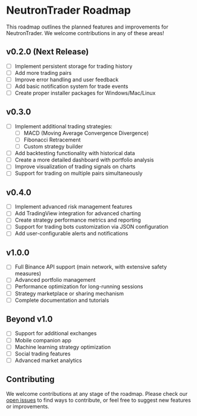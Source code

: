 # NeutronTrader Roadmap

This roadmap outlines the planned features and improvements for NeutronTrader. We welcome contributions in any of these areas!

## v0.2.0 (Next Release)
- [ ] Implement persistent storage for trading history
- [ ] Add more trading pairs
- [ ] Improve error handling and user feedback
- [ ] Add basic notification system for trade events
- [ ] Create proper installer packages for Windows/Mac/Linux

## v0.3.0
- [ ] Implement additional trading strategies:
  - [ ] MACD (Moving Average Convergence Divergence)
  - [ ] Fibonacci Retracement
  - [ ] Custom strategy builder
- [ ] Add backtesting functionality with historical data
- [ ] Create a more detailed dashboard with portfolio analysis
- [ ] Improve visualization of trading signals on charts
- [ ] Support for trading on multiple pairs simultaneously

## v0.4.0
- [ ] Implement advanced risk management features
- [ ] Add TradingView integration for advanced charting
- [ ] Create strategy performance metrics and reporting
- [ ] Support for trading bots customization via JSON configuration
- [ ] Add user-configurable alerts and notifications

## v1.0.0
- [ ] Full Binance API support (main network, with extensive safety measures)
- [ ] Advanced portfolio management
- [ ] Performance optimization for long-running sessions
- [ ] Strategy marketplace or sharing mechanism
- [ ] Complete documentation and tutorials

## Beyond v1.0
- [ ] Support for additional exchanges
- [ ] Mobile companion app
- [ ] Machine learning strategy optimization
- [ ] Social trading features
- [ ] Advanced market analytics

## Contributing

We welcome contributions at any stage of the roadmap. Please check our [open issues](https://github.com/yourusername/NeutronTrader/issues) to find ways to contribute, or feel free to suggest new features or improvements.
